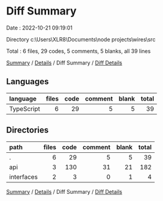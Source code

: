 # Diff Summary

Date : 2022-10-21 09:19:01

Directory c:\\Users\\XLR8\\Documents\\node projects\\wires\\src

Total : 6 files,  29 codes, 5 comments, 5 blanks, all 39 lines

[Summary](results.md) / [Details](details.md) / Diff Summary / [Diff Details](diff-details.md)

## Languages
| language | files | code | comment | blank | total |
| :--- | ---: | ---: | ---: | ---: | ---: |
| TypeScript | 6 | 29 | 5 | 5 | 39 |

## Directories
| path | files | code | comment | blank | total |
| :--- | ---: | ---: | ---: | ---: | ---: |
| . | 6 | 29 | 5 | 5 | 39 |
| api | 3 | 130 | 31 | 21 | 182 |
| interfaces | 2 | 3 | 0 | 1 | 4 |

[Summary](results.md) / [Details](details.md) / Diff Summary / [Diff Details](diff-details.md)